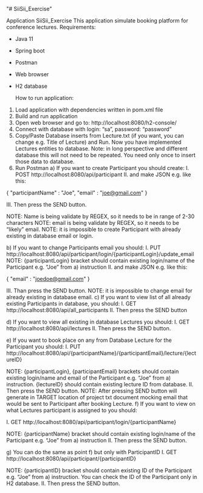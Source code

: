 "# SiiSii_Exercise" 

Application SiiSii_Exercise
This application simulate booking platform for conference lectures.
Requirements:
- Java 11
- Spring boot
- Postman
- Web browser
- H2 database

  How to run application:
1.	Load application with dependencies written in pom.xml file
2.	Build and run application
3.	Open web browser and go to:
      http://localhost:8080/h2-console/
4.	Connect with database with login: “sa”, password: “password”
5.	Copy/Paste Database inserts from Lecture.txt (if you want, you can change e.g. Title of Lecture) and Run. Now you have implemented Lectures entities to database.
      Note: in long perspective and different database this will not need to be repeated. You need only once to insert those data to database.
6.	Run Postman
      a)	If you want to create Participant you should create:
      I.	POST  http://localhost:8080/api/participant
      II.	and make JSON e.g. like this:

{
"participantName" : "Joe",
"email" : "joe@gmail.com"
}

III.	Then press the SEND button.

NOTE: Name is being validate by REGEX, so it needs to be in range of 2-30 characters
NOTE: email is being validate by REGEX, so it needs to be “likely” email.
NOTE: it is impossible to create Participant with already existing in database email or login.

b)	If you want to change Participants email you should:
I.	PUT  http://localhost:8080/api/participant/login/{participantLogin}/update_email
NOTE: {participantLogin} bracket should contain existing login/name of the Participant e.g. “Joe” from a) instruction
II.	and make JSON e.g. like this:

{
"email" : "joedoe@gmail.com"
}

III.	Than press the SEND button.
NOTE: it is impossible to change email for already existing in database email.
c)	If you want to view list of all already existing Participants in database, you should:
I.	GET http://localhost:8080/api/all_participants
II.	Then press the SEND button

d)	If you want to view all existing in database Lectures you should:
I.	GET http://localhost:8080/api/lectures
II.	Then press the SEND button.

e)	If you want to book place on any from Database Lecture for the Participant you should:
I. PUT  http://localhost:8080/api/{participantName}/{participantEmail}/lecture/{lectureID}

NOTE: {participantLogin}, {participantEmail} brackets should contain existing login/name and email of the Participant e.g. “Joe” from a) instruction. {lectureID} should contain existing lecture ID from database.
II. Then press the SEND button.
NOTE: After pressing SEND button will generate in TARGET location of project txt document mocking email that would be sent to Participant after booking Lecture.
f)	If you want to view on what Lectures participant is assigned to you should:

I.	GET http://localhost:8080/api/participant/login/{participantName}

NOTE: {participantName} bracket should contain existing login/name of the Participant e.g. “Joe” from a) instruction
II.	Then press the SEND button.

g)	You can do the same as point f) but only with ParticipantID
I.	GET http://localhost:8080/api/participant/{participantID}

NOTE: {participantID} bracket should contain existing ID of the Participant e.g. “Joe” from a) instruction. You can check the ID of the Participant only in H2 database.
II.	Then press the SEND button.


